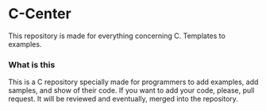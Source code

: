 # C-Center
This repository is made for everything concerning C. Templates to examples.

### What is this
This is a C repository specially made for programmers to add examples, add samples, and show of their code. If you want to add your code, please, pull request. It will be reviewed and eventually, merged into the repository.
